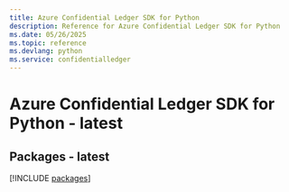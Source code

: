 ```yaml
---
title: Azure Confidential Ledger SDK for Python
description: Reference for Azure Confidential Ledger SDK for Python
ms.date: 05/26/2025
ms.topic: reference
ms.devlang: python
ms.service: confidentialledger
---
```

# Azure Confidential Ledger SDK for Python - latest
## Packages - latest
[!INCLUDE [packages](confidential-ledger-index.md)]